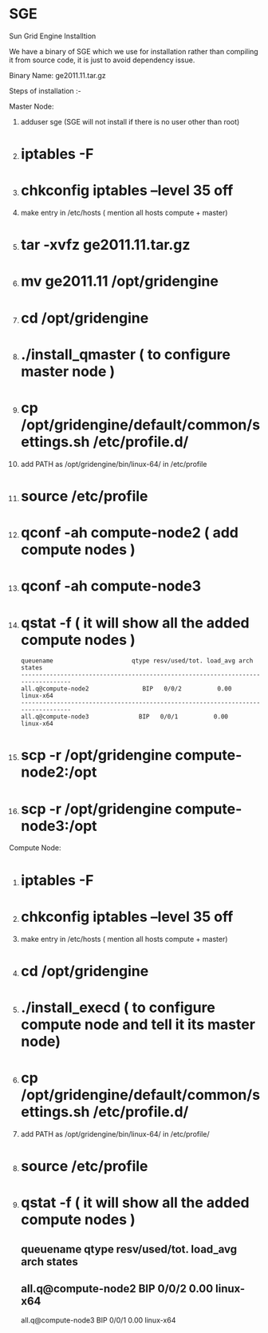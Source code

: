 SGE
===

Sun Grid Engine Installtion

We have a binary of SGE which we use for installation rather than compiling it from source code, it is just to avoid dependency issue.

Binary Name: ge2011.11.tar.gz


Steps of installation :-

Master Node:
1. adduser sge (SGE will not install if there is no user other than root)
2. # iptables -F
3. # chkconfig iptables –level 35 off
4. make entry in /etc/hosts ( mention all hosts compute + master)
5. # tar -xvfz ge2011.11.tar.gz
6. # mv  ge2011.11 /opt/gridengine
7. # cd /opt/gridengine
8. # ./install_qmaster ( to configure master node )
9. # cp /opt/gridengine/default/common/settings.sh /etc/profile.d/
10. add PATH as /opt/gridengine/bin/linux-64/ in /etc/profile
11. # source /etc/profile
12. # qconf -ah compute-node2 ( add compute nodes )
13. # qconf -ah compute-node3
14. # qstat -f ( it will show all the added compute nodes )

        queuename                      qtype resv/used/tot. load_avg arch          states
        ---------------------------------------------------------------------------------
        all.q@compute-node2               BIP   0/0/2          0.00     linux-x64     
        ---------------------------------------------------------------------------------
        all.q@compute-node3              BIP   0/0/1          0.00     linux-x64     


15.  # scp -r /opt/gridengine compute-node2:/opt
16.  # scp -r /opt/gridengine compute-node3:/opt

Compute Node:
1. # iptables -F
2. # chkconfig iptables –level 35 off
3. make entry in /etc/hosts ( mention all hosts compute + master)
4. # cd /opt/gridengine
5. # ./install_execd ( to configure compute node and tell it its master node)
6. # cp /opt/gridengine/default/common/settings.sh /etc/profile.d/
7. add PATH as /opt/gridengine/bin/linux-64/ in /etc/profile/
8. # source /etc/profile
9. # qstat -f ( it will show all the added compute nodes )
      
      
      queuename                      qtype resv/used/tot. load_avg arch          states
      ---------------------------------------------------------------------------------
      all.q@compute-node2               BIP   0/0/2          0.00     linux-x64     
      ---------------------------------------------------------------------------------
      all.q@compute-node3              BIP   0/0/1          0.00     linux-x64     
